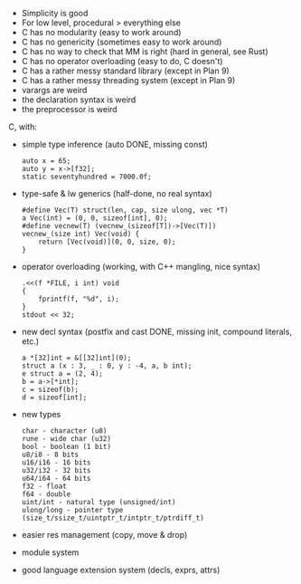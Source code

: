 - Simplicity is good
- For low level, procedural > everything else
- C has no modularity (easy to work around)
- C has no genericity (sometimes easy to work around)
- C has no way to check that MM is right (hard in general, see Rust)
- C has no operator overloading (easy to do, C doesn't)
- C has a rather messy standard library (except in Plan 9)
- C has a rather messy threading system (except in Plan 9)
- varargs are weird
- the declaration syntax is weird
- the preprocessor is weird

C, with:
- simple type inference (auto DONE, missing const)

      auto x = 65;
      auto y = x->[f32];
      static seventyhundred = 7000.0f;

- type-safe & lw generics (half-done, no real syntax)

      #define Vec(T) struct(len, cap, size ulong, vec *T)
      a Vec(int) = (0, 0, sizeof[int], 0);
      #define vecnew(T) (vecnew_(sizeof[T])->[Vec(T)])
      vecnew_(size int) Vec(void) {
          return [Vec(void)](0, 0, size, 0);
      }

- operator overloading (working, with C++ mangling, nice syntax)

      .<<(f *FILE, i int) void
      {
          fprintf(f, "%d", i);
      }
      stdout << 32;

- new decl syntax (postfix and cast DONE, missing init, compound literals, etc.)

      a *[32]int = &[[32]int](0);
      struct a (x : 3, _ : 0, y : -4, a, b int);
      e struct a = (2, 4);
      b = a->[*int];
      c = sizeof(b);
      d = sizeof[int];

- new types

      char - character (u8)
      rune - wide char (u32)
      bool - boolean (1 bit)
      u8/i8 - 8 bits
      u16/i16 - 16 bits
      u32/i32 - 32 bits
      u64/i64 - 64 bits
      f32 - float
      f64 - double
      uint/int - natural type (unsigned/int)
      ulong/long - pointer type (size_t/ssize_t/uintptr_t/intptr_t/ptrdiff_t)

- easier res management (copy, move & drop)
- module system
- good language extension system (decls, exprs, attrs)
